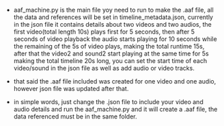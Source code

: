 * aaf_machine.py is the main file yoy need to run to make the .aaf file, all the data and references will be set in timeline_metadata.json, currently in the json file it contains details
  about two videos and two audios, the first video(total length 10s) plays first for 5 seconds, then after 5 seconds of video playback the audio starts playing for 10 seconds while the
  remaining of the 5s of video plays, making the total runtime 15s, after that the video2 and sound2 start playing at the same time for 5s making the total timeline 20s long, you can set
  the start time of each video/sound in the json file as well as add audio or video tracks.
* that said the .aaf file included was created for one video and one audio, however json file was updated after that.

* in simple words, just change the .json file to include your video and audio details and run the aaf_machine.py and it will create a .aaf file, 
  the data referenced must be in the same folder.
